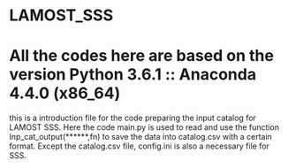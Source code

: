 # LAMOST_SSS
# All the codes here are based on the version Python 3.6.1 :: Anaconda 4.4.0 (x86_64)
this is a introduction file for the code preparing the input catalog for LAMOST SSS.
Here the code main.py is used to read and use the function Inp_cat_output(******,fn)
to save the data into catalog.csv with a certain format.
Except the catalog.csv file, config.ini is also a necessary file for SSS.
